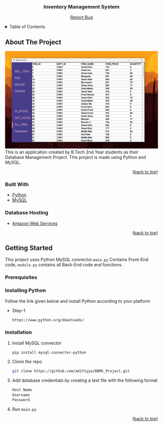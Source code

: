  <h3 align="center">Inventory Management System</h3>

  <p align="center">
    <a href="https://github.com/ad1ttyya/DBMS_Project/issues">Report Bug</a>
  </p>
</div>



<!-- TABLE OF CONTENTS -->
<details>
  <summary>Table of Contents</summary>
  <ol>
    <li>
      <a href="#about-the-project">About The Project</a>
      <ul>
        <li><a href="#built-with">Built With</a></li>
      </ul>
    </li>
    <li>
      <a href="#getting-started">Getting Started</a>
      <ul>
        <li><a href="#prerequisites">Prerequisites</a></li>
        <li><a href="#installation">Installation</a></li>
      </ul>
  </ol>
</details>



<!-- ABOUT THE PROJECT -->
## About The Project
![Product Name Screen Shot](https://github.com/ad1ttyya/DBMS_Project/blob/main/demo.png)
This is an application created by B.Tech 2nd Year students as their Database Management Project. This project is made using Python and MySQL. 

<p align="right">(<a href="#top">back to top</a>)</p>



### Built With

* [Python](https://www.python.org/)
* [MySQL](https://www.mysql.com/)


### Database Hosting
* [Amazon Web Services](https://aws.amazon.com/)
<p align="right">(<a href="#top">back to top</a>)</p>



<!-- GETTING STARTED -->
## Getting Started

This project uses Python MySQL connector.```main.py``` Contains Front-End code, ```module.py``` contains all Back-End code and functions.

### Prerequisites

### Installing Python 
Follow the link given below and install Python according to your platform


* Step-1
  ```sh
  https://www.python.org/downloads/
  ```

### Installation

1. Install MySQL connector
    ```
    pip install mysql-connector-python
    ```

2. Clone the repo
   ```sh
   git clone https://github.com/ad1ttyya/DBMS_Project.git
   ```
3. Add database credentials by creating a text file with the following format
	```sh
	Host Name
	Username 
	Password
	``` 
4. Run ```main.py```


<p align="right">(<a href="#top">back to top</a>)</p>
